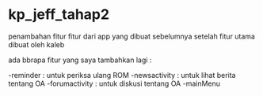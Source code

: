 # kp_jeff_tahap2
 penambahan fitur fitur dari app yang dibuat sebelumnya
setelah fitur utama dibuat oleh kaleb

ada bbrapa fitur yang saya tambahkan lagi :


-reminder : untuk periksa ulang ROM
-newsactivity : untuk lihat berita tentang OA
-forumactivity : untuk diskusi tentang OA
-mainMenu
